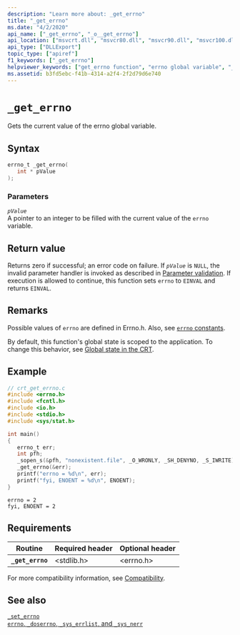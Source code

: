 ```yaml
---
description: "Learn more about: _get_errno"
title: "_get_errno"
ms.date: "4/2/2020"
api_name: ["_get_errno", "_o__get_errno"]
api_location: ["msvcrt.dll", "msvcr80.dll", "msvcr90.dll", "msvcr100.dll", "msvcr100_clr0400.dll", "msvcr110.dll", "msvcr110_clr0400.dll", "msvcr120.dll", "msvcr120_clr0400.dll", "ucrtbase.dll", "api-ms-win-crt-runtime-l1-1-0.dll", "api-ms-win-crt-private-l1-1-0.dll"]
api_type: ["DLLExport"]
topic_type: ["apiref"]
f1_keywords: ["_get_errno"]
helpviewer_keywords: ["get_errno function", "errno global variable", "_get_errno function"]
ms.assetid: b3fd5ebc-f41b-4314-a2f4-2f2d79d6e740
---
```

# `_get_errno`

Gets the current value of the errno global variable.

## Syntax

```C
errno_t _get_errno(
   int * pValue
);
```

### Parameters

*`pValue`*\
A pointer to an integer to be filled with the current value of the `errno` variable.

## Return value

Returns zero if successful; an error code on failure. If *`pValue`* is `NULL`, the invalid parameter handler is invoked as described in [Parameter validation](../parameter-validation.md). If execution is allowed to continue, this function sets `errno` to `EINVAL` and returns `EINVAL`.

## Remarks

Possible values of `errno` are defined in Errno.h. Also, see [`errno` constants](../errno-constants.md).

By default, this function's global state is scoped to the application. To change this behavior, see [Global state in the CRT](../global-state.md).

## Example

```C
// crt_get_errno.c
#include <errno.h>
#include <fcntl.h>
#include <io.h>
#include <stdio.h>
#include <sys/stat.h>

int main()
{
   errno_t err;
   int pfh;
   _sopen_s(&pfh, "nonexistent.file", _O_WRONLY, _SH_DENYNO, _S_IWRITE);
   _get_errno(&err);
   printf("errno = %d\n", err);
   printf("fyi, ENOENT = %d\n", ENOENT);
}
```

```Output
errno = 2
fyi, ENOENT = 2
```

## Requirements

|Routine|Required header|Optional header|
|-------------|---------------------|---------------------|
|**`_get_errno`**|\<stdlib.h>|\<errno.h>|

For more compatibility information, see [Compatibility](../compatibility.md).

## See also

[`_set_errno`](set-errno.md)\
[`errno`, `_doserrno`, `_sys_errlist`, and `_sys_nerr`](../errno-doserrno-sys-errlist-and-sys-nerr.md)
